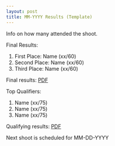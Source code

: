 ```yaml
---
layout: post
title: MM-YYYY Results (Template)
---
```


Info on how many attended the shoot.

Final Results:
1. First Place: Name (xx/60)
2. Second Place: Name (xx/60)
3. Third Place: Name (xx/60)

Final results: <a href="/results-archive/finals-score-template.pdf">PDF</a>

Top Qualifiers:
1. Name (xx/75)
2. Name (xx/75)
3. Name (xx/75)

Qualifying results: <a href="/results-archive/quali-score-template.pdf">PDF</a>

Next shoot is scheduled for MM-DD-YYYY
